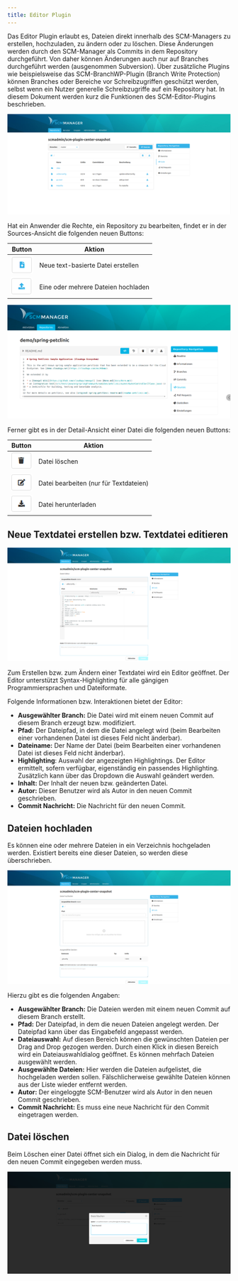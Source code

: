 ```yaml
---
title: Editor Plugin
---
```


Das Editor Plugin erlaubt es, Dateien direkt innerhalb des SCM-Managers zu erstellen, hochzuladen, zu ändern oder zu löschen. Diese Änderungen werden durch den SCM-Manager als Commits in dem Repository durchgeführt. Von daher können Änderungen auch nur auf Branches durchgeführt werden (ausgenommen Subversion). Über zusätzliche Plugins wie beispielsweise das SCM-BranchWP-Plugin (Branch Write Protection) können Branches oder Bereiche vor Schreibzugriffen geschützt werden, selbst wenn ein Nutzer generelle Schreibzugriffe auf ein Repository hat. 
In diesem Dokument werden kurz die Funktionen des SCM-Editor-Plugins beschrieben.

![Sources](images/editor-plugin/sources.png)

Hat ein Anwender die Rechte, ein Repository zu bearbeiten, findet er in der Sources-Ansicht die folgenden neuen Buttons:

|Button|Aktion|
|----|----|
|![Neue Textdatei](images/editor-plugin/newFile.png)| Neue text-basierte Datei erstellen|
|![Neue Datei hochladen](images/editor-plugin/uploadFile.png)| Eine oder mehrere Dateien hochladen|

![Dateiansicht](images/editor-plugin/file.png)

Ferner gibt es in der Detail-Ansicht einer Datei die folgenden neuen Buttons:

|Button|Aktion|
|:-:|-|
|![Datei löschen](images/editor-plugin/deleteFile.png)|Datei löschen|
|![Datei bearbeiten](images/editor-plugin/editFile.png)|Datei bearbeiten (nur für Textdateien)|
|![Datei herunterladen](images/editor-plugin/downloadFile.png) |Datei herunterladen|

## Neue Textdatei erstellen bzw. Textdatei editieren

![Neue Textdatei erstellen](images/editor-plugin/fileEditor.png)

Zum Erstellen bzw. zum Ändern einer Textdatei wird ein Editor geöffnet. Der Editor unterstützt Syntax-Highlighting für alle gängigen Programmiersprachen und Dateiformate. 

Folgende Informationen bzw. Interaktionen bietet der Editor:

- __Ausgewählter Branch:__ Die Datei wird mit einem neuen Commit auf diesem Branch erzeugt bzw. modifiziert.
- __Pfad:__ Der Dateipfad, in dem die Datei angelegt wird (beim Bearbeiten einer vorhandenen Datei ist dieses Feld nicht änderbar).
- __Dateiname:__ Der Name der Datei  (beim Bearbeiten einer vorhandenen Datei ist dieses Feld nicht änderbar).
- __Highlighting__: Auswahl der angezeigten Highlightings. Der Editor ermittelt, sofern verfügbar, eigenständig ein passendes Highlighting. Zusätzlich kann über das Dropdown die Auswahl geändert werden.
- __Inhalt:__ Der Inhalt der neuen bzw. geänderten Datei.
- __Autor:__ Dieser Benutzer wird als Autor in den neuen Commit geschrieben.
- __Commit Nachricht:__ Die Nachricht für den neuen Commit.

## Dateien hochladen

Es können eine oder mehrere Dateien in ein Verzeichnis hochgeladen werden. Existiert bereits eine dieser Dateien, so werden diese überschrieben.

![Dateien hochladen](images/editor-plugin/fileUploader.png)

Hierzu gibt es die folgenden Angaben:

- __Ausgewählter Branch:__ Die Dateien werden mit einem neuen Commit auf diesem Branch erstellt.
- __Pfad:__ Der Dateipfad, in dem die neuen Dateien angelegt werden. Der Dateipfad kann über das Eingabefeld angepasst werden.
- __Dateiauswahl:__ Auf diesen Bereich können die gewünschten Dateien per Drag and Drop gezogen werden. Durch einen Klick in diesen Bereich wird ein Dateiauswahldialog geöffnet. Es können mehrfach Dateien ausgewählt werden.
- __Ausgewählte Dateien:__ Hier werden die Dateien aufgelistet, die hochgeladen werden sollen. Fälschlicherweise gewählte Dateien können aus der Liste wieder entfernt werden.
- __Autor:__ Der eingeloggte SCM-Benutzer wird als Autor in den neuen Commit geschrieben.
- __Commit Nachricht:__ Es muss eine neue Nachricht für den Commit eingetragen werden.

## Datei löschen

Beim Löschen einer Datei öffnet sich ein Dialog, in dem die Nachricht für den neuen Commit eingegeben werden muss.

![Datei löschen](images/editor-plugin/deleteDialog.png)
